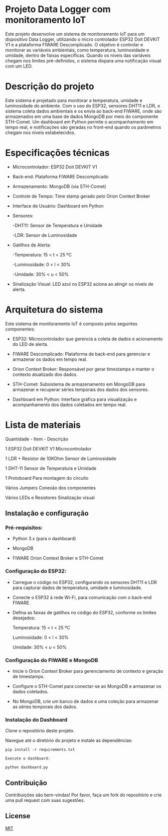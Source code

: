 # Projeto Data Logger com monitoramento IoT

Este projeto desenvolve um sistema de monitoramento IoT para um dispositivo Data Logger, utilizando o micro controlador ESP32 Doit DEVKIT V1 e a plataforma FIWARE Descomplicado. O objetivo é controlar e monitorar as variáveis ambientais, como temperatura, luminosidade e umidade, dentro de faixas específicas. Quando os níveis das variáveis chegam nos limites pré-definidos, o sistema dispara uma notificação visual com um LED. 
# Descrição do projeto
Este sistema é projetado para monitorar a temperatura, umidade e luminosidade do ambiente. Com o uso do ESP32, sensores DHT11 e LDR, o sistema coleta dados ambientais e os envia ao back-end FIWARE, onde são armazenados em uma base de dados MongoDB por meio do componente STH-Comet. Um dashboard em Python permite o acompanhamento em tempo real, e notificações são geradas no front-end quando os parâmetros chegam nos níveis estabelecidos. 
# Especificações técnicas
* Microcontrolador: ESP32 Doit DEVKIT V1 

* Back-end: Plataforma FIWARE Descomplicado 

* Armazenamento: MongoDB (via STH-Comet) 

* Controle de Tempo: Time stamp gerado pelo Orion Context Broker 

* Interface de Usuário: Dashboard em Python 

* Sensores: 

   -DHT11: Sensor de Temperatura e Umidade 

   -LDR: Sensor de Luminosidade 

* Gatilhos de Alerta: 

   -Temperatura: 15 < t < 25 ºC 

   -Luminosidade: 0 < l < 30% 

   -Umidade: 30% < u < 50% 

* Sinalização Visual: LED azul no ESP32 aciona ao atingir os níveis de alerta. 

# Arquitetura do sistema 

Este sistema de monitoramento IoT é composto pelos seguintes componentes: 

* ESP32: Microcontrolador que gerencia a coleta de dados e acionamento do LED de alerta. 

* FIWARE Descomplicado: Plataforma de back-end para gerenciar e armazenar os dados em tempo real. 

* Orion Context Broker: Responsável por gerar timestamps e manter o contexto atualizado dos dados. 

* STH-Comet: Subsistema de armazenamento em MongoDB para armazenar e recuperar séries temporais dos dados dos sensores. 

* Dashboard em Python: Interface gráfica para visualização e acompanhamento dos dados coletados em tempo real. 

# Lista de materiais 

Quantidade -	Item -	Descrição 

1	ESP32 Doit DEVKIT V1	Microcontrolador 

1	LDR + Resistor de 10KOhm	Sensor de Luminosidade 

1	DHT-11	Sensor de Temperatura e Umidade 

1	Protoboard	Para montagem do circuito 

Vários	Jumpers	Conexão dos componentes 

Vários	LEDs e Resistores	Sinalização visual 

## Instalação e configuração

### Pré-requisitos:

* Python 3.x (para o dashboard) 

* MongoDB 

* FIWARE Orion Context Broker e STH-Comet 

### Configuração do ESP32: 

* Carregue o código no ESP32, configurando os sensores DHT11 e LDR para capturar dados de temperatura, umidade e luminosidade. 

* Conecte o ESP32 à rede Wi-Fi, para comunicação com o back-end FIWARE. 

* Defina as faixas de gatilhos no código do ESP32, conforme os limites desejados: 

     Temperatura: 15 < t < 25 ºC 

     Luminosidade: 0 < l < 30% 

     Umidade: 30% < u < 50% 

### Configuração do FIWARE e MongoDB 

* Inicie o Orion Context Broker para gerenciamento de contexto e geração de timestamps. 

* Configure o STH-Comet para conectar-se ao MongoDB e armazenar os dados coletados. 

* No MongoDB, crie um banco de dados e uma coleção para armazenar as séries temporais dos dados. 

### Instalação do Dashboard 

Clone o repositório deste projeto. 

Navegue até o diretório do projeto e instale as dependências:

```
pip install -r requirements.txt 

Execute o dashboard: 

python dashboard.py 
```

## Contribuição

Contribuições são bem-vindas! Por favor, faça um fork do repositório e crie uma pull request com suas sugestões. 

## License

[MIT](https://choosealicense.com/licenses/mit/)
